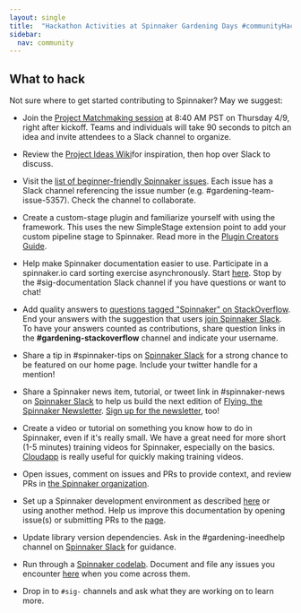 ```yaml
---
layout: single
title:  "Hackathon Activities at Spinnaker Gardening Days #communityHack"
sidebar:
  nav: community
---
```


## What to hack

Not sure where to get started contributing to Spinnaker? May we suggest:

* Join the [Project Matchmaking session](https://armory.zoom.us/j/6807216019) at 8:40 AM PST on Thursday 4/9, right after kickoff. Teams and individuals will take 90 seconds to pitch an idea and invite attendees to a Slack channel to organize.

* Review the [Project Ideas Wiki](https://github.com/spinnaker-hackathon/gardening/wiki/Project-Ideas)for inspiration, then hop over Slack to discuss.

* Visit the [list of beginner-friendly Spinnaker issues](https://github.com/spinnaker/spinnaker/issues?q=is%3Aopen+is%3Aissue+label%3A%22beginner+friendly%22+). Each issue has a Slack channel referencing the issue number (e.g. #gardening-team-issue-5357). Check the channel to collaborate.

* Create a custom-stage plugin and familiarize yourself with using the framework. This uses the new SimpleStage extension point to add your custom pipeline stage to Spinnaker. Read more in the [Plugin Creators Guide](https://www.spinnaker.io/guides/developer/plugin-creators/).

* Help make Spinnaker documentation easier to use. Participate in a spinnaker.io card sorting exercise asynchronously. Start [here](https://www.provenbyusers.com/cs.php?c=26cc8242). Stop by the #sig-documentation Slack channel if you have questions or want to chat!

* Add quality answers to [questions tagged "Spinnaker" on StackOverflow](https://stackoverflow.com/questions/tagged/spinnaker). End your answers with the suggestion that users [join Spinnaker Slack](https://join.spinnaker.io). To have your answers counted as contributions, share question links in the __#gardening-stackoverflow__ channel and indicate your username.

* Share a tip in #spinnaker-tips on [Spinnaker Slack](https://join.spinnaker.io) for a strong chance to be featured on our home page. Include your twitter handle for a mention!

* Share a Spinnaker news item, tutorial, or tweet link in #spinnaker-news on [Spinnaker Slack](https://join.spinnaker.io) to help us build the next edition of [Flying, the Spinnaker Newsletter](/news/latest/). [Sign up for the newsletter](/news/), too!

* Create a video or tutorial on something you know how to do in Spinnaker, even if it's really small. We have a great need for more short (1-5 minutes) training videos for Spinnaker, especially on the basics. [Cloudapp](https://www.getcloudapp.com/) is really useful for quickly making training videos.

* Open issues, comment on issues and PRs to provide context, and review PRs in [the Spinnaker organization](https://github.com/spinnaker).

* Set up a Spinnaker development environment as described [here](/community/gardening/dev-environment/) or using another method. Help us improve this documentation by opening issue(s) or submitting PRs to the [page](/community/gardening/dev-environment/).

* Update library version dependencies. Ask in the #gardening-ineedhelp channel on [Spinnaker Slack](https://join.spinnaker.io) for guidance.

* Run through a [Spinnaker codelab](/guides/tutorials/codelabs/). Document and file any issues you encounter [here](https://github.com/spinnaker/spinnaker.github.io/issues/) when you come across them.

* Drop in to `#sig-` channels and ask what they are working on to learn more.

